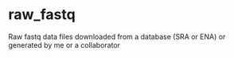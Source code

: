 # raw_fastq

Raw fastq data files downloaded from a database (SRA or ENA) or generated by me or a collaborator
